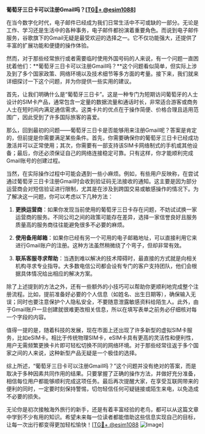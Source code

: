 **葡萄牙三日卡可以注册Gmail吗？[[TG💪+ @esim1088](https://t.me/s/esim1088)]**

在当今数字化时代，电子邮件已经成为我们日常生活中不可或缺的一部分。无论是工作、学习还是生活中的各种事务，电子邮件都扮演着重要角色。而说到电子邮件服务，谷歌旗下的Gmail无疑是最受欢迎的选择之一。它不仅功能强大，还提供了丰富的扩展功能和便捷的操作体验。

然而，对于那些经常旅行或者需要临时使用外国号码的人来说，有一个问题一直困扰着他们：**葡萄牙三日卡可以注册Gmail吗？**这个问题看似简单，但实际上涉及到了多个国家政策、网络环境以及技术细节等多方面的考量。接下来，我们就来详细探讨一下这个问题，并为你提供一些实用的建议。

首先，让我们明确什么是“葡萄牙三日卡”。这是一种专门为短期访问葡萄牙的人士设计的SIM卡产品，通常包含一定量的数据流量和通话时长，非常适合游客或商务人士在短时间内满足通信需求。这类卡片的优点在于操作简便、价格合理且适用范围广，因此受到了许多国际旅客的喜爱。

那么，回到最初的问题——葡萄牙三日卡是否能够用来注册Gmail呢？答案是肯定的，但前提是你需要满足某些条件。首先，你需要确保你的葡萄牙三日卡已经成功激活并可以正常使用；其次，你需要有一部支持该SIM卡网络制式的手机或其他设备；最后，你还必须保证自己的网络连接稳定可靠。只有这样，你才能顺利完成Gmail账号的创建过程。

当然，在实际操作过程中可能会遇到一些小麻烦。例如，有些用户反映称，在尝试通过葡萄牙三日卡注册Gmail时会收到验证码无法接收的通知。这主要是因为部分运营商会对短信验证进行限制，尤其是在涉及到跨国交易或敏感操作的情况下。为了解决这一问题，你可以考虑以下几种方法：

1. **更换运营商**：如果你发现当前使用的葡萄牙三日卡存在问题，不妨试试换一家运营商的服务。不同公司之间的政策可能存在差异，选择一家信誉良好且服务质量高的服务商往往能避免很多不必要的麻烦。
   
2. **使用备用邮箱**：如果你已经有另一个可用的电子邮箱地址，可以直接利用它来进行Gmail账户的注册。这种方法虽然稍微绕了个弯子，但却非常有效。
   
3. **联系客服寻求帮助**：当遇到难以解决的技术障碍时，最直接的方式就是向相关机构寻求专业指导。大多数电信公司都会设有专门的客户支持团队，他们会根据具体情况给出相应的解决方案。

除了上述提到的方法之外，还有一些额外的小技巧可以帮助你更顺利地完成整个注册流程。比如，提前准备好必要的个人信息（如姓名、出生日期等），确保输入无误；同时也要注意保护个人隐私安全，不要随意泄露敏感资料给陌生人。此外，由于Gmail账户一旦创建就很难更改相关信息，所以在填写表单之前务必仔细核对每一个字段的内容。

值得一提的是，随着科技的发展，现在市面上还出现了许多新型的虚拟SIM卡服务，比如eSIM卡。相比于传统物理SIM卡，eSIM卡具有更高的灵活性和便利性，用户无需频繁更换卡片即可轻松切换不同的网络环境。对于那些经常往返于多个国家之间的人来说，这种新型产品无疑是一个极佳的选择。

综上所述，“葡萄牙三日卡可以注册Gmail吗？”这个问题并没有绝对的答案，而是取决于多种因素共同作用的结果。只要掌握了正确的操作方法，并做好充分准备，相信每位用户都能够顺利完成这项任务。最后再次提醒大家，在享受互联网带来的便利的同时，一定要时刻保持警惕，切勿轻信任何可疑链接或陌生来电，以免造成不必要的损失。

无论你是初次接触海外旅行的新手，还是有着丰富经验的老鸟，都可以从这篇文章中学到不少有用的知识。希望未来每一位读者都能借助这些信息实现自己的目标，让每一次出行都变得更加轻松愉快！[[TG💪+ @esim1088](https://t.me/s/esim1088) ![Image](https://i.postimg.cc/4NQfJmqS/Snipaste-2025-05-13-00-14-12.png)]